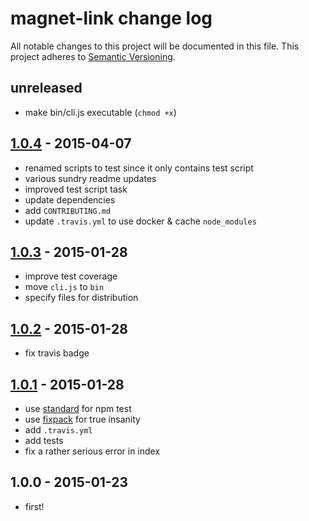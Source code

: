 # magnet-link change log
All notable changes to this project will be documented in this file.
This project adheres to [Semantic Versioning](http://semver.org/).

## unreleased
* make bin/cli.js executable (`chmod +x`)

## [1.0.4] - 2015-04-07
* renamed scripts to test since it only contains test script
* various sundry readme updates
* improved test script task
* update dependencies
* add `CONTRIBUTING.md`
* update `.travis.yml` to use docker & cache `node_modules`

## [1.0.3] - 2015-01-28
* improve test coverage
* move `cli.js` to `bin`
* specify files for distribution

## [1.0.2] - 2015-01-28
* fix travis badge

## [1.0.1] - 2015-01-28
* use [standard](https://github.com/feross/standard) for npm test
* use [fixpack](https://github.com/henrikjoreteg/fixpack) for true insanity
* add `.travis.yml`
* add tests
* fix a rather serious error in index

## 1.0.0 - 2015-01-23
* first!

[1.0.4]: https://github.com/ngoldman/magnet-link/compare/v1.0.3...v1.0.4
[1.0.3]: https://github.com/ngoldman/magnet-link/compare/v1.0.2...v1.0.3
[1.0.2]: https://github.com/ngoldman/magnet-link/compare/v1.0.1...v1.0.2
[1.0.1]: https://github.com/ngoldman/magnet-link/compare/v1.0.0...v1.0.1
